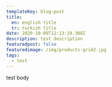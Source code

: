 ```yaml
---
templateKey: blog-post
title:
  en: english title
  tr: turkish title
date: 2020-10-09T12:13:19.308Z
description: test description
featuredpost: false
featuredimage: /img/products-grid2.jpg
tags:
  - test
---
```

test body